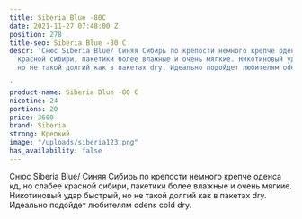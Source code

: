 ```yaml
---
title: Siberia Blue -80C
date: 2021-11-27 07:48:00 Z
position: 278
title-seo: Siberia Blue -80 C
descr: 'Снюс Siberia Blue/ Синяя Сибирь по крепости немного крепче оденса кд, но слабее
  красной сибири, пакетики более влажные и очень мягкие. Никотиновый удар быстрый,
  но не такой долгий как в пакетах dry. Идеально подойдет любителям odens cold dry.

'
product-name: Siberia Blue -80 C
nicotine: 24
portions: 20
price: 3600
brand: Siberia
strong: Крепкий
image: "/uploads/siberia123.png"
has_availability: false
---
```


Снюс Siberia Blue/ Синяя Сибирь по крепости немного крепче оденса кд, но слабее красной сибири, пакетики более влажные и очень мягкие. Никотиновый удар быстрый, но не такой долгий как в пакетах dry. Идеально подойдет любителям odens cold dry.
